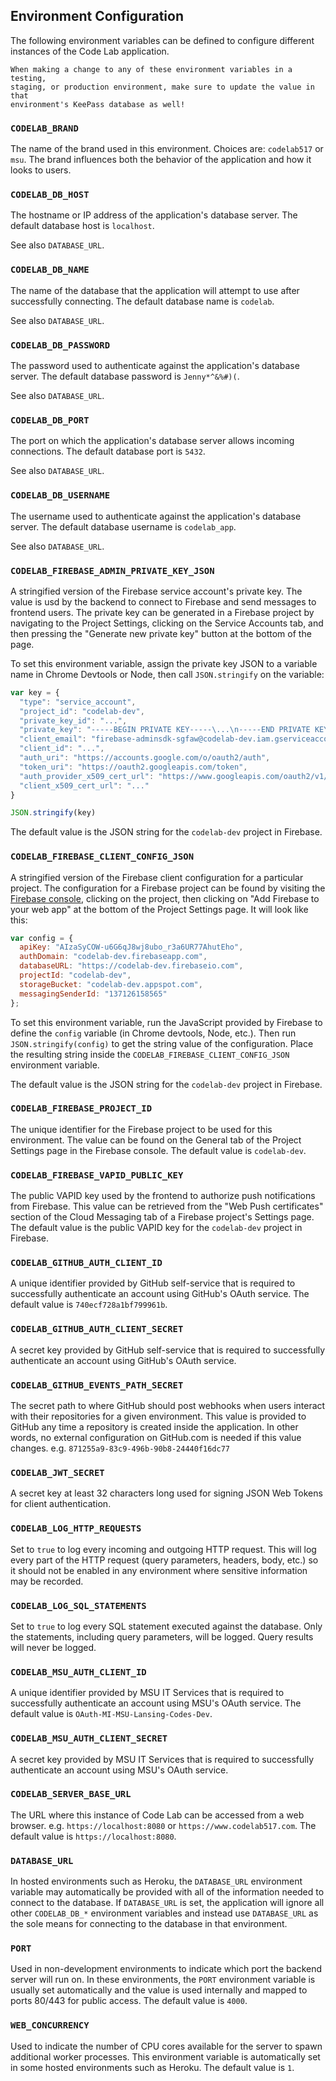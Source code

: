 ## Environment Configuration

The following environment variables can be defined to configure different
instances of the Code Lab application.

~~~
When making a change to any of these environment variables in a testing,
staging, or production environment, make sure to update the value in that
environment's KeePass database as well!
~~~

### `CODELAB_BRAND`

The name of the brand used in this environment. Choices are: `codelab517` or
`msu`. The brand influences both the behavior of the application and how it
looks to users.

### `CODELAB_DB_HOST`

The hostname or IP address of the application's database server. The default
database host is `localhost`.

See also `DATABASE_URL`.

### `CODELAB_DB_NAME`

The name of the database that the application will attempt to use after
successfully connecting. The default database name is `codelab`.

See also `DATABASE_URL`.

### `CODELAB_DB_PASSWORD`

The password used to authenticate against the application's database server.
The default database password is `Jenny*^&%#)(`.

See also `DATABASE_URL`.

### `CODELAB_DB_PORT`

The port on which the application's database server allows incoming connections.
The default database port is `5432`.

See also `DATABASE_URL`.

### `CODELAB_DB_USERNAME`

The username used to authenticate against the application's database server.
The default database username is `codelab_app`.

See also `DATABASE_URL`.

### `CODELAB_FIREBASE_ADMIN_PRIVATE_KEY_JSON`

A stringified version of the Firebase service account's private key. The value
is usd by the backend to connect to Firebase and send messages to frontend
users. The private key can be generated in a Firebase project by navigating to
the Project Settings, clicking on the Service Accounts tab, and then pressing
the "Generate new private key" button at the bottom of the page.

To set this environment variable, assign the private key JSON to a variable name
in Chrome Devtools or Node, then call `JSON.stringify` on the variable:

``` javascript
var key = {
  "type": "service_account",
  "project_id": "codelab-dev",
  "private_key_id": "...",
  "private_key": "-----BEGIN PRIVATE KEY-----\...\n-----END PRIVATE KEY-----\n",
  "client_email": "firebase-adminsdk-sgfaw@codelab-dev.iam.gserviceaccount.com",
  "client_id": "...",
  "auth_uri": "https://accounts.google.com/o/oauth2/auth",
  "token_uri": "https://oauth2.googleapis.com/token",
  "auth_provider_x509_cert_url": "https://www.googleapis.com/oauth2/v1/certs",
  "client_x509_cert_url": "..."
}

JSON.stringify(key)
```

The default value is the JSON string for the `codelab-dev` project in Firebase.

### `CODELAB_FIREBASE_CLIENT_CONFIG_JSON`

A stringified version of the Firebase client configuration for a particular
project. The configuration for a Firebase project can be found by visiting the
[Firebase console](https://console.firebase.google.com), clicking on the
project, then clicking on "Add Firebase to your web app" at the bottom of the
Project Settings page. It will look like this:

``` javascript
var config = {
  apiKey: "AIzaSyCOW-u6G6qJ8wj8ubo_r3a6UR77AhutEho",
  authDomain: "codelab-dev.firebaseapp.com",
  databaseURL: "https://codelab-dev.firebaseio.com",
  projectId: "codelab-dev",
  storageBucket: "codelab-dev.appspot.com",
  messagingSenderId: "137126158565"
};
```

To set this environment variable, run the JavaScript provided by Firebase to
define the `config` variable (in Chrome devtools, Node, etc.). Then run
`JSON.stringify(config)` to get the string value of the configuration. Place
the resulting string inside the `CODELAB_FIREBASE_CLIENT_CONFIG_JSON`
environment variable.

The default value is the JSON string for the `codelab-dev` project in Firebase.

### `CODELAB_FIREBASE_PROJECT_ID`

The unique identifier for the Firebase project to be used for this environment.
The value can be found on the General tab of the Project Settings page in the
Firebase console. The default value is `codelab-dev`.

### `CODELAB_FIREBASE_VAPID_PUBLIC_KEY`

The public VAPID key used by the frontend to authorize push notifications from
Firebase. This value can be retrieved from the "Web Push certificates" section
of the Cloud Messaging tab of a Firebase project's Settings page. The default
value is the public VAPID key for the `codelab-dev` project in Firebase.

### `CODELAB_GITHUB_AUTH_CLIENT_ID`

A unique identifier provided by GitHub self-service that is required to
successfully authenticate an account using GitHub's OAuth service. The default
value is `740ecf728a1bf799961b`.

### `CODELAB_GITHUB_AUTH_CLIENT_SECRET`

A secret key provided by GitHub self-service that is required to successfully
authenticate an account using GitHub's OAuth service.

### `CODELAB_GITHUB_EVENTS_PATH_SECRET`

The secret path to where GitHub should post webhooks when users interact with
their repositories for a given environment. This value is provided to GitHub
any time a repository is created inside the application. In other words, no
external configuration on GitHub.com is needed if this value changes.
e.g. `871255a9-83c9-496b-90b8-24440f16dc77`

### `CODELAB_JWT_SECRET`

A secret key at least 32 characters long used for signing JSON Web Tokens
for client authentication.

### `CODELAB_LOG_HTTP_REQUESTS`

Set to `true` to log every incoming and outgoing HTTP request. This will log
every part of the HTTP request (query parameters, headers, body, etc.) so it
should not be enabled in any environment where sensitive information may be
recorded.

### `CODELAB_LOG_SQL_STATEMENTS`

Set to `true` to log every SQL statement executed against the database. Only
the statements, including query parameters, will be logged. Query results will
never be logged.

### `CODELAB_MSU_AUTH_CLIENT_ID`

A unique identifier provided by MSU IT Services that is required to
successfully authenticate an account using MSU's OAuth service. The default
value is `OAuth-MI-MSU-Lansing-Codes-Dev`.

### `CODELAB_MSU_AUTH_CLIENT_SECRET`

A secret key provided by MSU IT Services that is required to successfully
authenticate an account using MSU's OAuth service.

### `CODELAB_SERVER_BASE_URL`

The URL where this instance of Code Lab can be accessed from a web browser.
e.g. `https://localhost:8080` or `https://www.codelab517.com`. The default value
is `https://localhost:8080`.

### `DATABASE_URL`

In hosted environments such as Heroku, the `DATABASE_URL` environment variable
may automatically be provided with all of the information needed to connect to
the database. If `DATABASE_URL` is set, the application will ignore all other
`CODELAB_DB_*` environment variables and instead use `DATABASE_URL` as the sole
means for connecting to the database in that environment.

### `PORT`

Used in non-development environments to indicate which port the backend server
will run on. In these environments, the `PORT` environment variable is usually
set automatically and the value is used internally and mapped to ports 80/443
for public access. The default value is `4000`.

### `WEB_CONCURRENCY`

Used to indicate the number of CPU cores available for the server to spawn
additional worker processes. This environment variable is automatically set
in some hosted environments such as Heroku. The default value is `1`.
